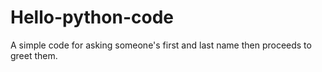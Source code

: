 # Hello-python-code
A simple code for asking someone's first and last name then proceeds to greet them. 

